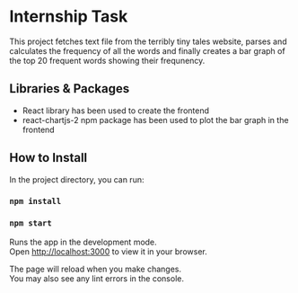 # Internship Task

This project fetches text file from the terribly tiny tales website, parses and calculates the frequency of all the words and finally creates a bar graph of the top 20 frequent words showing their frequnency.


## Libraries & Packages

- React library has been used to create the frontend
- react-chartjs-2 npm package has been used to plot the bar graph in the frontend


## How to Install

In the project directory, you can run:

### `npm install`
### `npm start`

Runs the app in the development mode.\
Open [http://localhost:3000](http://localhost:3000) to view it in your browser.

The page will reload when you make changes.\
You may also see any lint errors in the console.
